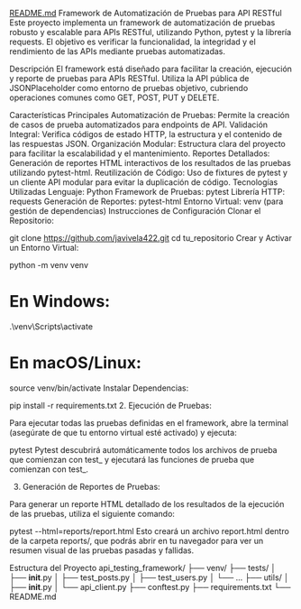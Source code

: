 [README.md](https://github.com/user-attachments/files/22372084/README.md)
Framework de Automatización de Pruebas para API RESTful
Este proyecto implementa un framework de automatización de pruebas robusto y escalable para APIs RESTful, utilizando Python, pytest y la librería requests. El objetivo es verificar la funcionalidad, la integridad y el rendimiento de las APIs mediante pruebas automatizadas.

Descripción
El framework está diseñado para facilitar la creación, ejecución y reporte de pruebas para APIs RESTful. Utiliza la API pública de JSONPlaceholder como entorno de pruebas objetivo, cubriendo operaciones comunes como GET, POST, PUT y DELETE.

Características Principales
Automatización de Pruebas: Permite la creación de casos de prueba automatizados para endpoints de API.
Validación Integral: Verifica códigos de estado HTTP, la estructura y el contenido de las respuestas JSON.
Organización Modular: Estructura clara del proyecto para facilitar la escalabilidad y el mantenimiento.
Reportes Detallados: Generación de reportes HTML interactivos de los resultados de las pruebas utilizando pytest-html.
Reutilización de Código: Uso de fixtures de pytest y un cliente API modular para evitar la duplicación de código.
Tecnologías Utilizadas
Lenguaje: Python
Framework de Pruebas: pytest
Librería HTTP: requests
Generación de Reportes: pytest-html
Entorno Virtual: venv (para gestión de dependencias)
Instrucciones de Configuración
Clonar el Repositorio:

git clone https://github.com/javivela422.git
cd tu_repositorio
Crear y Activar un Entorno Virtual:

python -m venv venv
# En Windows:
.\venv\Scripts\activate
# En macOS/Linux:
source venv/bin/activate
Instalar Dependencias:

pip install -r requirements.txt
2. Ejecución de Pruebas:

Para ejecutar todas las pruebas definidas en el framework, abre la terminal (asegúrate de que tu entorno virtual esté activado) y ejecuta:

pytest
Pytest descubrirá automáticamente todos los archivos de prueba que comienzan con test_ y ejecutará las funciones de prueba que comienzan con test_.

3. Generación de Reportes de Pruebas:

Para generar un reporte HTML detallado de los resultados de la ejecución de las pruebas, utiliza el siguiente comando:

pytest --html=reports/report.html
Esto creará un archivo report.html dentro de la carpeta reports/, que podrás abrir en tu navegador para ver un resumen visual de las pruebas pasadas y fallidas.

Estructura del Proyecto
api_testing_framework/
├── venv/
├── tests/
│   ├── __init__.py
│   ├── test_posts.py
│   ├── test_users.py
│   └── ...
├── utils/
│   ├── __init__.py
│   └── api_client.py
├── conftest.py
├── requirements.txt
└── README.md
